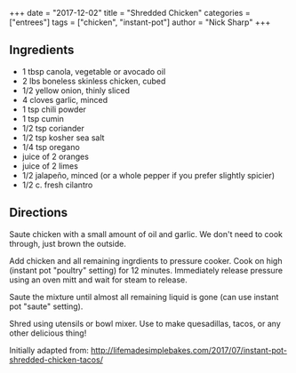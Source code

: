 +++
date = "2017-12-02"
title = "Shredded Chicken"
categories = ["entrees"]
tags = ["chicken", "instant-pot"]
author = "Nick Sharp"
+++

## Ingredients

- 1 tbsp canola, vegetable or avocado oil
- 2 lbs boneless skinless chicken, cubed
- 1/2 yellow onion, thinly sliced
- 4 cloves garlic, minced
- 1 tsp chili powder
- 1 tsp cumin
- 1/2 tsp coriander
- 1/2 tsp kosher sea salt
- 1/4 tsp oregano
- juice of 2 oranges
- juice of 2 limes
- 1/2 jalapeño, minced (or a whole pepper if you prefer slightly spicier)
- 1/2 c. fresh cilantro

## Directions

Saute chicken with a small amount of oil and garlic. We don't need to cook through, just brown the outside.

Add chicken and all remaining ingrdients to pressure cooker. Cook on high (instant pot "poultry" setting) for 12 minutes. Immediately release pressure using an oven mitt and wait for steam to release.

Saute the mixture until almost all remaining liquid is gone (can use instant pot "saute" setting).

Shred using utensils or bowl mixer. Use to make quesadillas, tacos, or any other delicious thing!

Initially adapted from: http://lifemadesimplebakes.com/2017/07/instant-pot-shredded-chicken-tacos/